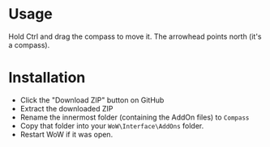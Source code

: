 # Usage
Hold Ctrl and drag the compass to move it. The arrowhead points north (it's a compass).

# Installation
* Click the "Download ZIP" button on GitHub
* Extract the downloaded ZIP
* Rename the innermost folder (containing the AddOn files) to `Compass`
* Copy that folder into your `WoW\Interface\AddOns` folder.
* Restart WoW if it was open.